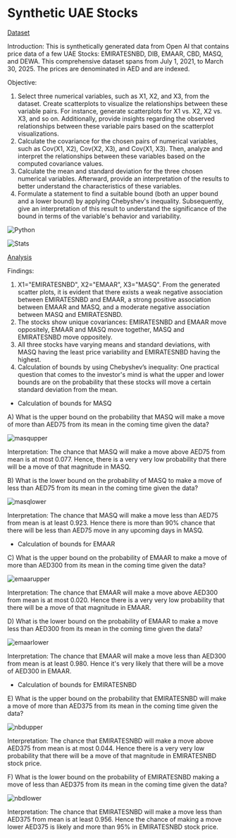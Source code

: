 # Synthetic UAE Stocks

[Dataset](https://github.com/DiAg-2025/Statistical-Analysis--Synthetic-UAE-stocks/blob/main/Synthetic_UAE_Stock_Data.csv)

Introduction: This is synthetically generated data from Open AI that contains price data of a few UAE Stocks: EMIRATESNBD, DIB, EMAAR, CBD, MASQ, and DEWA. This comprehensive dataset spans from July 1, 2021, to March 30, 2025. The prices are denominated in AED and are indexed.

Objective:
1. Select three numerical variables, such as X1, X2, and X3, from the dataset. Create scatterplots to visualize the relationships between these variable pairs. For instance, generate scatterplots for X1 vs. X2, X2 vs. X3, and so on. Additionally, provide insights regarding the observed relationships between these variable pairs based on the scatterplot visualizations.
2. Calculate the covariance for the chosen pairs of numerical variables, such as Cov(X1, X2), Cov(X2, X3), and Cov(X1, X3). Then, analyze and interpret the relationships between these variables based on the computed covariance values.
3. Calculate the mean and standard deviation for the three chosen numerical variables. Afterward, provide an interpretation of the results to better understand the characteristics of these variables.
4. Formulate a statement to find a suitable bound (both an upper bound and a lower bound) by applying Chebyshev's inequality. Subsequently, give an interpretation of this result to understand the significance of the bound in terms of the variable's behavior and variability.

![Python](https://img.shields.io/badge/Py_libraries-pandas,_numpy,_matplotlib-lightblue)

![Stats](https://img.shields.io/badge/Statistical_features-Scatterplot,_Linear_approximation,_Covariance,_Mean,_Standard_deviation,_Chebyshev's_inequality-beige)

[Analysis](https://github.com/DiAg-2025/Statistical-Analysis--Synthetic-UAE-stocks/blob/main/JupyterAnalysis.ipynb)

Findings:
1. X1="EMIRATESNBD", X2="EMAAR", X3="MASQ". From the generated scatter plots, it is evident that there exists a weak negative association between EMIRATESNBD and EMAAR, a strong positive association between EMAAR and MASQ, and a moderate negative association between MASQ and EMIRATESNBD.
2. The stocks show unique covariances: EMIRATESNBD and EMAAR move oppositely, EMAAR and MASQ move together, MASQ and EMIRATESNBD move oppositely.
3. All three stocks have varying means and standard deviations, with MASQ having the least price variability and EMIRATESNBD having the highest.
4. Calculation of bounds by using Chebyshev’s inequality:
One practical question that comes to the investor's mind is what the upper and lower bounds are on the probability that these stocks will move a certain standard deviation from the mean. 

- Calculation of bounds for MASQ

A) What is the upper bound on the probability that MASQ will make a move of more than AED75 from its mean in the coming time given the data?

![masqupper](https://github.com/user-attachments/assets/a21fccf4-4dcf-4ce7-9058-05ea53dee587)

Interpretation:
The chance that MASQ will make a move above AED75 from mean is at most 0.077. Hence, there is a very very low probability that there will be a move of that magnitude in MASQ. 

B) What is the lower bound on the probability of MASQ to make a move of less than AED75 from its mean in the coming time given the data?

![masqlower](https://github.com/user-attachments/assets/bedc60f3-76bd-4822-b4d2-f1f0289b3b8b)

Interpretation:
The chance that MASQ will make a move less than AED75 from mean is at least  0.923. Hence there is more than 90% chance that there will be less than AED75 move in any upcoming days in MASQ.


- Calculation of bounds for EMAAR

C) What is the upper bound on the probability of EMAAR to make a move of more than AED300 from its mean in the coming time given the data?

![emaarupper](https://github.com/user-attachments/assets/b682314d-f97d-45ac-88dd-feddeea6f2c3)

Interpretation:
The chance that EMAAR will make a move above AED300 from mean is at most  0.020. Hence there is a very very low probability that there will be a move of that magnitude in EMAAR. 

D) What is the lower bound on the probability of EMAAR to make a move less than AED300 from its mean in the coming time given the data?

![emaarlower](https://github.com/user-attachments/assets/485aac8a-9761-455e-9729-7f10a5847e7b)

Interpretation:
The chance that EMAAR will make a move less than AED300 from mean is at least 0.980. Hence it's very likely that there will be a move of AED300 in EMAAR. 


- Calculation of bounds for EMIRATESNBD

E) What is the upper bound on the probability that EMIRATESNBD will make a move of more than AED375 from its mean in the coming time given the data?

![nbdupper](https://github.com/user-attachments/assets/0f8ae423-2afc-4234-a361-fdcb49a3b2fd)

Interpretation:
The chance that EMIRATESNBD will make a move above AED375 from mean is at most  0.044. Hence there is a very very low probability that there will be a move of that magnitude in EMIRATESNBD stock price.

F) What is the lower bound on the probability of EMIRATESNBD making a move of less than AED375 from its mean in the coming time given the data?

![nbdlower](https://github.com/user-attachments/assets/528e14a4-866c-45d0-8172-2c81ee5b785a)

Interpretation:
The chance that EMIRATESNBD will make a move less than AED375 from mean is at least 0.956. Hence the chance of making a move lower AED375 is likely and more than 95% in EMIRATESNBD stock price.
